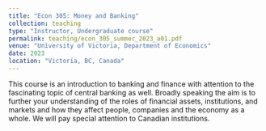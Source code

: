 ```yaml
---
title: "Econ 305: Money and Banking"
collection: teaching
type: "Instructor, Undergraduate course"
permalink: teaching/econ_305_summer_2023_a01.pdf
venue: "University of Victoria, Department of Economics"
date: 2023
location: "Victoria, BC, Canada"
---
```

This course is an introduction to banking and finance with attention to the fascinating topic of central 
banking as well. Broadly speaking the aim is to further your understanding of the roles of financial 
assets, institutions, and markets and how they affect people, companies and the economy as a whole. We 
will pay special attention to Canadian institutions.
